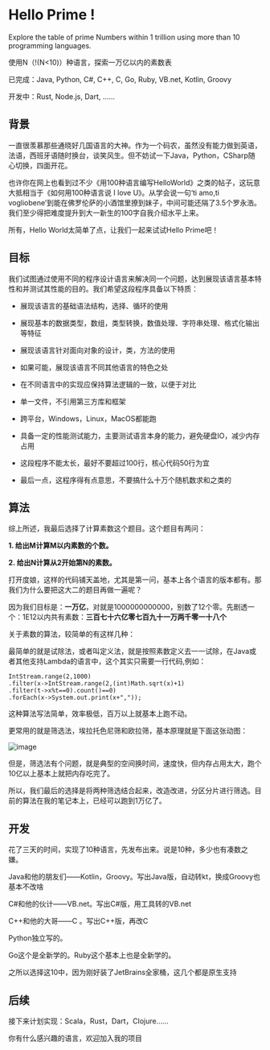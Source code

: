 # **Hello Prime !**
Explore the table of prime Numbers within 1 trillion using more than 10 programming languages.

使用N（!(N<10)）种语言，探索一万亿以内的素数表

已完成：Java, Python, C#, C++, C, Go, Ruby, VB.net, Kotlin, Groovy

开发中：Rust, Node.js, Dart, ……

## **背景**
一直很羡慕那些通晓好几国语言的大神。作为一个码农，虽然没有能力做到英语，法语，西班牙语随时换台，谈笑风生。但不妨试一下Java，Python，CSharp随心切换，四面开花。

也许你在网上也看到过不少《用100种语言编写HelloWorld》之类的帖子，这玩意大抵相当于《如何用100种语言说 I love U》。从学会说一句‘ti amo,ti vogliobene’到能在佛罗伦萨的小酒馆里撩到妹子，中间可能还隔了3.5个罗永浩。我们至少得把难度提升到大一新生的100字自我介绍水平上来。

所有，Hello World太简单了点，让我们一起来试试Hello Prime吧！

## **目标**

我们试图通过使用不同的程序设计语言来解决同一个问题，达到展现该语言基本特性和并测试其性能的目的。我们希望这段程序具备以下特质：

- 展现该语言的基础语法结构，选择、循环的使用
- 展现基本的数据类型，数组，类型转换，数值处理、字符串处理、格式化输出等特征

- 展现该语言针对面向对象的设计，类，方法的使用

- 如果可能，展现该语言不同其他语言的特色之处

- 在不同语言中的实现应保持算法逻辑的一致，以便于对比
- 单一文件，不引用第三方库和框架
- 跨平台，Windows，Linux，MacOS都能跑

- 具备一定的性能测试能力，主要测试语言本身的能力，避免硬盘IO，减少内存占用

- 这段程序不能太长，最好不要超过100行，核心代码50行为宜

- 最后一点，这程序得有点意思，不要搞什么十万个随机数求和之类的

## **算法**

综上所述，我最后选择了计算素数这个题目。这个题目有两问：

**1. 给出M计算M以内素数的个数。**

**2. 给出N计算从2开始第N的素数。**

打开度娘，这样的代码铺天盖地，尤其是第一问，基本上各个语言的版本都有。那我们为什么要把这大二的题目再做一遍呢？

因为我们目标是：**一万亿**，对就是1000000000000，别数了12个零。先剧透一个：1E12以内共有素数：**三百七十六亿零七百九十一万两千零一十八个**

关于素数的算法，较简单的有这样几种：

最简单的就是试除法，或者叫定义法，就是按照素数定义去一一试除，在Java或者其他支持Lambda的语言中，这个其实只需要一行代码,例如：
```
IntStream.range(2,1000)
.filter(x->IntStream.range(2,(int)Math.sqrt(x)+1)
.filter(t->x%t==0).count()==0)
.forEach(x->System.out.print(x+","));
```
这种算法写法简单，效率极低，百万以上就基本上跑不动。

更常用的就是筛选法，埃拉托色尼筛和欧拉筛，基本原理就是下面这张动图：

![image](https://timgsa.baidu.com/timg?image&quality=80&size=b9999_10000&sec=1582625118878&di=ec711b0b635c22a1c6414364fde2702c&imgtype=0&src=http%3A%2F%2Fwww.pianshen.com%2Fimages%2F973%2F8968b0ea7949f54c3192f6a7f4904985.gif)

但是，筛选法有个问题，就是典型的空间换时间，速度快，但内存占用太大，跑个10亿以上基本上就把内存吃完了。

所以，我们最后的选择是将两种筛选结合起来，改造改进，分区分片进行筛选。目前的算法在我的笔记本上，已经可以跑到1万亿了。

## **开发**

花了三天的时间，实现了10种语言，先发布出来。说是10种，多少也有凑数之嫌。

Java和他的朋友们——Kotlin，Groovy。写出Java版，自动转kt，换成Groovy也基本不改啥

C#和他的伙计——VB.net。写出C#版，用工具转的VB.net

C++和他的大哥——C 。写出C++版，再改C

Python独立写的。

Go这个是全新学的。Ruby这个基本上也是全新学的。

之所以选择这10中，因为刚好装了JetBrains全家桶，这几个都是原生支持

## **后续**

接下来计划实现：Scala，Rust，Dart，Clojure……

你有什么感兴趣的语言，欢迎加入我的项目




